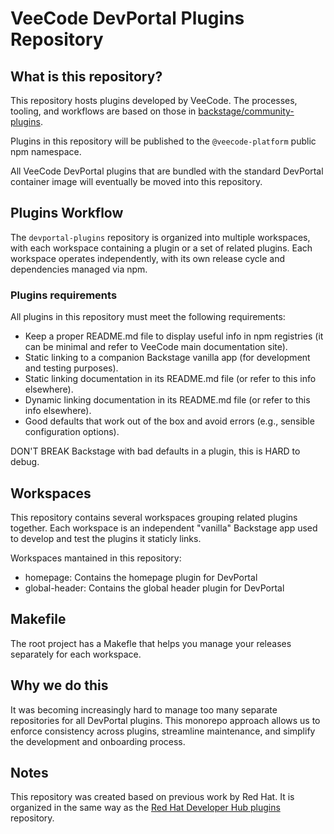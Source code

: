 # VeeCode DevPortal Plugins Repository

## What is this repository?

This repository hosts plugins developed by VeeCode. The processes, tooling, and workflows are based on those in [backstage/community-plugins](https://github.com/backstage/community-plugins).

Plugins in this repository will be published to the `@veecode-platform` public npm namespace.

All VeeCode DevPortal plugins that are bundled with the standard DevPortal container image will eventually be moved into this repository.

## Plugins Workflow

The `devportal-plugins` repository is organized into multiple workspaces, with each workspace containing a plugin or a set of related plugins. Each workspace operates independently, with its own release cycle and dependencies managed via npm.

### Plugins requirements

All plugins in this repository must meet the following requirements:

- Keep a proper README.md file to display useful info in npm registries (it can be minimal and refer to VeeCode main documentation site).
- Static linking to a companion Backstage vanilla app (for development and testing purposes).
- Static linking documentation in its README.md file (or refer to this info elsewhere).
- Dynamic linking documentation in its README.md file (or refer to this info elsewhere).
- Good defaults that work out of the box and avoid errors (e.g., sensible configuration options).

DON'T BREAK Backstage with bad defaults in a plugin, this is HARD to debug.

## Workspaces

This repository contains several workspaces grouping related plugins together. Each workspace is an independent "vanilla" Backstage app used to develop and test the plugins it staticly links.

Workspaces mantained in this repository:

- homepage: Contains the homepage plugin for DevPortal
- global-header: Contains the global header plugin for DevPortal

## Makefile

The root project has a Makefle that helps you manage your releases separately for each workspace.

## Why we do this

It was becoming increasingly hard to manage too many separate repositories for all DevPortal plugins. This monorepo approach allows us to enforce consistency across plugins, streamline maintenance, and simplify the development and onboarding process.

## Notes

This repository was created based on previous work by Red Hat. It is organized in the same way as the [Red Hat Developer Hub plugins](https://github.com/redhat-developer/rhdh-plugins) repository.